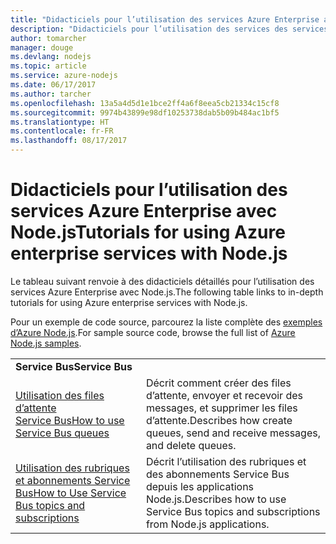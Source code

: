```yaml
---
title: "Didacticiels pour l’utilisation des services Azure Enterprise avec Node.js"
description: "Didacticiels pour l’utilisation des services des services Azure Enterprise avec Node.js."
author: tomarcher
manager: douge
ms.devlang: nodejs
ms.topic: article
ms.service: azure-nodejs
ms.date: 06/17/2017
ms.author: tarcher
ms.openlocfilehash: 13a5a4d5d1e1bce2ff4a6f8eea5cb21334c15cf8
ms.sourcegitcommit: 9974b43899e98df10253738dab5b09b484ac1bf5
ms.translationtype: HT
ms.contentlocale: fr-FR
ms.lasthandoff: 08/17/2017
---
```

# <a name="tutorials-for-using-azure-enterprise-services-with-nodejs"></a><span data-ttu-id="65e56-103">Didacticiels pour l’utilisation des services Azure Enterprise avec Node.js</span><span class="sxs-lookup"><span data-stu-id="65e56-103">Tutorials for using Azure enterprise services with Node.js</span></span>

<span data-ttu-id="65e56-104">Le tableau suivant renvoie à des didacticiels détaillés pour l’utilisation des services Azure Enterprise avec Node.js.</span><span class="sxs-lookup"><span data-stu-id="65e56-104">The following table links to in-depth tutorials for using Azure enterprise services with Node.js.</span></span>

<span data-ttu-id="65e56-105">Pour un exemple de code source, parcourez la liste complète des [exemples d’Azure Node.js](https://azure.microsoft.com/resources/samples/?term=nodejs).</span><span class="sxs-lookup"><span data-stu-id="65e56-105">For sample source code, browse the full list of [Azure Node.js samples](https://azure.microsoft.com/resources/samples/?term=nodejs).</span></span>

| | |
|---|---|
| <span data-ttu-id="65e56-106">**Service Bus**</span><span class="sxs-lookup"><span data-stu-id="65e56-106">**Service Bus**</span></span> ||
| [<span data-ttu-id="65e56-107">Utilisation des files d’attente Service Bus</span><span class="sxs-lookup"><span data-stu-id="65e56-107">How to use Service Bus queues</span></span>](http://docs.microsoft.com/azure/service-bus-messaging/service-bus-nodejs-how-to-use-queues?toc=/azure/node/toc.json&bc=/azure/node/toc.json) | <span data-ttu-id="65e56-108">Décrit comment créer des files d’attente, envoyer et recevoir des messages, et supprimer les files d’attente.</span><span class="sxs-lookup"><span data-stu-id="65e56-108">Describes how create queues, send and receive messages, and delete queues.</span></span> |
| [<span data-ttu-id="65e56-109">Utilisation des rubriques et abonnements Service Bus</span><span class="sxs-lookup"><span data-stu-id="65e56-109">How to Use Service Bus topics and subscriptions</span></span>](http://docs.microsoft.com/azure/service-bus-messaging/service-bus-nodejs-how-to-use-topics-subscriptions?toc=/azure/node/toc.json&bc=/azure/node/toc.json) | <span data-ttu-id="65e56-110">Décrit l’utilisation des rubriques et des abonnements Service Bus depuis les applications Node.js.</span><span class="sxs-lookup"><span data-stu-id="65e56-110">Describes how to use Service Bus topics and subscriptions from Node.js applications.</span></span> |
